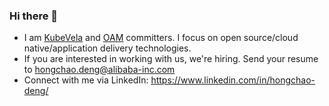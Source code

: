 ### Hi there 👋

- I am [KubeVela](kubevela.io) and [OAM](https://oam.dev/) committers. I focus on open source/cloud native/application delivery technologies.
- If you are interested in working with us, we're hiring. Send your resume to hongchao.deng@alibaba-inc.com
- Connect with me via LinkedIn: https://www.linkedin.com/in/hongchao-deng/

<!--
**hongchaodeng/hongchaodeng** is a ✨ _special_ ✨ repository because its `README.md` (this file) appears on your GitHub profile.

Here are some ideas to get you started:

- 🔭 I’m currently working on ...
- 🌱 I’m currently learning ...
- 👯 I’m looking to collaborate on ...
- 🤔 I’m looking for help with ...
- 💬 Ask me about ...
- 📫 How to reach me: ...
- 😄 Pronouns: ...
- ⚡ Fun fact: ...
-->
